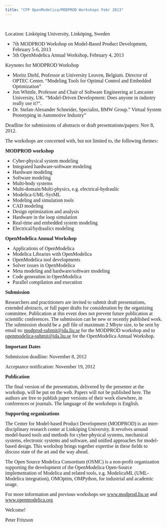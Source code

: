```yaml
---
title: "CFP OpenModelica/MODPROD Workshops Febr 2013"
---
```

<!--[if gte mso 9]><xml> <o:OfficeDocumentSettings> <o:PixelsPerInch>96</o:PixelsPerInch> <o:TargetScreenSize>800x600</o:TargetScreenSize> </o:OfficeDocumentSettings> </xml><![endif]-->

<!--[if gte mso 9]><xml> <w:WordDocument> <w:View>Normal</w:View> <w:Zoom>0</w:Zoom> <w:TrackMoves /> <w:TrackFormatting /> <w:PunctuationKerning /> <w:ValidateAgainstSchemas /> <w:SaveIfXMLInvalid>false</w:SaveIfXMLInvalid> <w:IgnoreMixedContent>false</w:IgnoreMixedContent> <w:AlwaysShowPlaceholderText>false</w:AlwaysShowPlaceholderText> <w:DoNotPromoteQF /> <w:LidThemeOther>EN-US</w:LidThemeOther> <w:LidThemeAsian>JA</w:LidThemeAsian> <w:LidThemeComplexScript>X-NONE</w:LidThemeComplexScript> <w:Compatibility> <w:BreakWrappedTables /> <w:SnapToGridInCell /> <w:WrapTextWithPunct /> <w:UseAsianBreakRules /> <w:DontGrowAutofit /> <w:SplitPgBreakAndParaMark /> <w:EnableOpenTypeKerning /> <w:DontFlipMirrorIndents /> <w:OverrideTableStyleHps /> </w:Compatibility> <m:mathPr> <m:mathFont m:val="Cambria Math" /> <m:brkBin m:val="before" /> <m:brkBinSub m:val="&#45;-" /> <m:smallFrac m:val="off" /> <m:dispDef /> <m:lMargin m:val="0" /> <m:rMargin m:val="0" /> <m:defJc m:val="centerGroup" /> <m:wrapIndent m:val="1440" /> <m:intLim m:val="subSup" /> <m:naryLim m:val="undOvr" /> </m:mathPr></w:WordDocument> </xml><![endif]-->

<!--[if gte mso 9]><xml> <w:LatentStyles DefLockedState="false" DefUnhideWhenUsed="true"   DefSemiHidden="true" DefQFormat="false" DefPriority="99"   LatentStyleCount="276"> <w:LsdException Locked="false" Priority="0" SemiHidden="false"    UnhideWhenUsed="false" QFormat="true" Name="Normal" /> <w:LsdException Locked="false" Priority="9" SemiHidden="false"    UnhideWhenUsed="false" QFormat="true" Name="heading 1" /> <w:LsdException Locked="false" Priority="9" QFormat="true" Name="heading 2" /> <w:LsdException Locked="false" Priority="9" QFormat="true" Name="heading 3" /> <w:LsdException Locked="false" Priority="9" QFormat="true" Name="heading 4" /> <w:LsdException Locked="false" Priority="9" QFormat="true" Name="heading 5" /> <w:LsdException Locked="false" Priority="9" QFormat="true" Name="heading 6" /> <w:LsdException Locked="false" Priority="9" QFormat="true" Name="heading 7" /> <w:LsdException Locked="false" Priority="9" QFormat="true" Name="heading 8" /> <w:LsdException Locked="false" Priority="9" QFormat="true" Name="heading 9" /> <w:LsdException Locked="false" Priority="39" Name="toc 1" /> <w:LsdException Locked="false" Priority="39" Name="toc 2" /> <w:LsdException Locked="false" Priority="39" Name="toc 3" /> <w:LsdException Locked="false" Priority="39" Name="toc 4" /> <w:LsdException Locked="false" Priority="39" Name="toc 5" /> <w:LsdException Locked="false" Priority="39" Name="toc 6" /> <w:LsdException Locked="false" Priority="39" Name="toc 7" /> <w:LsdException Locked="false" Priority="39" Name="toc 8" /> <w:LsdException Locked="false" Priority="39" Name="toc 9" /> <w:LsdException Locked="false" Priority="35" QFormat="true" Name="caption" /> <w:LsdException Locked="false" Priority="10" SemiHidden="false"    UnhideWhenUsed="false" QFormat="true" Name="Title" /> <w:LsdException Locked="false" Priority="1" Name="Default Paragraph Font" /> <w:LsdException Locked="false" Priority="11" SemiHidden="false"    UnhideWhenUsed="false" QFormat="true" Name="Subtitle" /> <w:LsdException Locked="false" Priority="22" SemiHidden="false"    UnhideWhenUsed="false" QFormat="true" Name="Strong" /> <w:LsdException Locked="false" Priority="20" SemiHidden="false"    UnhideWhenUsed="false" QFormat="true" Name="Emphasis" /> <w:LsdException Locked="false" Priority="59" SemiHidden="false"    UnhideWhenUsed="false" Name="Table Grid" /> <w:LsdException Locked="false" UnhideWhenUsed="false" Name="Placeholder Text" /> <w:LsdException Locked="false" Priority="1" SemiHidden="false"    UnhideWhenUsed="false" QFormat="true" Name="No Spacing" /> <w:LsdException Locked="false" Priority="60" SemiHidden="false"    UnhideWhenUsed="false" Name="Light Shading" /> <w:LsdException Locked="false" Priority="61" SemiHidden="false"    UnhideWhenUsed="false" Name="Light List" /> <w:LsdException Locked="false" Priority="62" SemiHidden="false"    UnhideWhenUsed="false" Name="Light Grid" /> <w:LsdException Locked="false" Priority="63" SemiHidden="false"    UnhideWhenUsed="false" Name="Medium Shading 1" /> <w:LsdException Locked="false" Priority="64" SemiHidden="false"    UnhideWhenUsed="false" Name="Medium Shading 2" /> <w:LsdException Locked="false" Priority="65" SemiHidden="false"    UnhideWhenUsed="false" Name="Medium List 1" /> <w:LsdException Locked="false" Priority="66" SemiHidden="false"    UnhideWhenUsed="false" Name="Medium List 2" /> <w:LsdException Locked="false" Priority="67" SemiHidden="false"    UnhideWhenUsed="false" Name="Medium Grid 1" /> <w:LsdException Locked="false" Priority="68" SemiHidden="false"    UnhideWhenUsed="false" Name="Medium Grid 2" /> <w:LsdException Locked="false" Priority="69" SemiHidden="false"    UnhideWhenUsed="false" Name="Medium Grid 3" /> <w:LsdException Locked="false" Priority="70" SemiHidden="false"    UnhideWhenUsed="false" Name="Dark List" /> <w:LsdException Locked="false" Priority="71" SemiHidden="false"    UnhideWhenUsed="false" Name="Colorful Shading" /> <w:LsdException Locked="false" Priority="72" SemiHidden="false"    UnhideWhenUsed="false" Name="Colorful List" /> <w:LsdException Locked="false" Priority="73" SemiHidden="false"    UnhideWhenUsed="false" Name="Colorful Grid" /> <w:LsdException Locked="false" Priority="60" SemiHidden="false"    UnhideWhenUsed="false" Name="Light Shading Accent 1" /> <w:LsdException Locked="false" Priority="61" SemiHidden="false"    UnhideWhenUsed="false" Name="Light List Accent 1" /> <w:LsdException Locked="false" Priority="62" SemiHidden="false"    UnhideWhenUsed="false" Name="Light Grid Accent 1" /> <w:LsdException Locked="false" Priority="63" SemiHidden="false"    UnhideWhenUsed="false" Name="Medium Shading 1 Accent 1" /> <w:LsdException Locked="false" Priority="64" SemiHidden="false"    UnhideWhenUsed="false" Name="Medium Shading 2 Accent 1" /> <w:LsdException Locked="false" Priority="65" SemiHidden="false"    UnhideWhenUsed="false" Name="Medium List 1 Accent 1" /> <w:LsdException Locked="false" UnhideWhenUsed="false" Name="Revision" /> <w:LsdException Locked="false" Priority="34" SemiHidden="false"    UnhideWhenUsed="false" QFormat="true" Name="List Paragraph" /> <w:LsdException Locked="false" Priority="29" SemiHidden="false"    UnhideWhenUsed="false" QFormat="true" Name="Quote" /> <w:LsdException Locked="false" Priority="30" SemiHidden="false"    UnhideWhenUsed="false" QFormat="true" Name="Intense Quote" /> <w:LsdException Locked="false" Priority="66" SemiHidden="false"    UnhideWhenUsed="false" Name="Medium List 2 Accent 1" /> <w:LsdException Locked="false" Priority="67" SemiHidden="false"    UnhideWhenUsed="false" Name="Medium Grid 1 Accent 1" /> <w:LsdException Locked="false" Priority="68" SemiHidden="false"    UnhideWhenUsed="false" Name="Medium Grid 2 Accent 1" /> <w:LsdException Locked="false" Priority="69" SemiHidden="false"    UnhideWhenUsed="false" Name="Medium Grid 3 Accent 1" /> <w:LsdException Locked="false" Priority="70" SemiHidden="false"    UnhideWhenUsed="false" Name="Dark List Accent 1" /> <w:LsdException Locked="false" Priority="71" SemiHidden="false"    UnhideWhenUsed="false" Name="Colorful Shading Accent 1" /> <w:LsdException Locked="false" Priority="72" SemiHidden="false"    UnhideWhenUsed="false" Name="Colorful List Accent 1" /> <w:LsdException Locked="false" Priority="73" SemiHidden="false"    UnhideWhenUsed="false" Name="Colorful Grid Accent 1" /> <w:LsdException Locked="false" Priority="60" SemiHidden="false"    UnhideWhenUsed="false" Name="Light Shading Accent 2" /> <w:LsdException Locked="false" Priority="61" SemiHidden="false"    UnhideWhenUsed="false" Name="Light List Accent 2" /> <w:LsdException Locked="false" Priority="62" SemiHidden="false"    UnhideWhenUsed="false" Name="Light Grid Accent 2" /> <w:LsdException Locked="false" Priority="63" SemiHidden="false"    UnhideWhenUsed="false" Name="Medium Shading 1 Accent 2" /> <w:LsdException Locked="false" Priority="64" SemiHidden="false"    UnhideWhenUsed="false" Name="Medium Shading 2 Accent 2" /> <w:LsdException Locked="false" Priority="65" SemiHidden="false"    UnhideWhenUsed="false" Name="Medium List 1 Accent 2" /> <w:LsdException Locked="false" Priority="66" SemiHidden="false"    UnhideWhenUsed="false" Name="Medium List 2 Accent 2" /> <w:LsdException Locked="false" Priority="67" SemiHidden="false"    UnhideWhenUsed="false" Name="Medium Grid 1 Accent 2" /> <w:LsdException Locked="false" Priority="68" SemiHidden="false"    UnhideWhenUsed="false" Name="Medium Grid 2 Accent 2" /> <w:LsdException Locked="false" Priority="69" SemiHidden="false"    UnhideWhenUsed="false" Name="Medium Grid 3 Accent 2" /> <w:LsdException Locked="false" Priority="70" SemiHidden="false"    UnhideWhenUsed="false" Name="Dark List Accent 2" /> <w:LsdException Locked="false" Priority="71" SemiHidden="false"    UnhideWhenUsed="false" Name="Colorful Shading Accent 2" /> <w:LsdException Locked="false" Priority="72" SemiHidden="false"    UnhideWhenUsed="false" Name="Colorful List Accent 2" /> <w:LsdException Locked="false" Priority="73" SemiHidden="false"    UnhideWhenUsed="false" Name="Colorful Grid Accent 2" /> <w:LsdException Locked="false" Priority="60" SemiHidden="false"    UnhideWhenUsed="false" Name="Light Shading Accent 3" /> <w:LsdException Locked="false" Priority="61" SemiHidden="false"    UnhideWhenUsed="false" Name="Light List Accent 3" /> <w:LsdException Locked="false" Priority="62" SemiHidden="false"    UnhideWhenUsed="false" Name="Light Grid Accent 3" /> <w:LsdException Locked="false" Priority="63" SemiHidden="false"    UnhideWhenUsed="false" Name="Medium Shading 1 Accent 3" /> <w:LsdException Locked="false" Priority="64" SemiHidden="false"    UnhideWhenUsed="false" Name="Medium Shading 2 Accent 3" /> <w:LsdException Locked="false" Priority="65" SemiHidden="false"    UnhideWhenUsed="false" Name="Medium List 1 Accent 3" /> <w:LsdException Locked="false" Priority="66" SemiHidden="false"    UnhideWhenUsed="false" Name="Medium List 2 Accent 3" /> <w:LsdException Locked="false" Priority="67" SemiHidden="false"    UnhideWhenUsed="false" Name="Medium Grid 1 Accent 3" /> <w:LsdException Locked="false" Priority="68" SemiHidden="false"    UnhideWhenUsed="false" Name="Medium Grid 2 Accent 3" /> <w:LsdException Locked="false" Priority="69" SemiHidden="false"    UnhideWhenUsed="false" Name="Medium Grid 3 Accent 3" /> <w:LsdException Locked="false" Priority="70" SemiHidden="false"    UnhideWhenUsed="false" Name="Dark List Accent 3" /> <w:LsdException Locked="false" Priority="71" SemiHidden="false"    UnhideWhenUsed="false" Name="Colorful Shading Accent 3" /> <w:LsdException Locked="false" Priority="72" SemiHidden="false"    UnhideWhenUsed="false" Name="Colorful List Accent 3" /> <w:LsdException Locked="false" Priority="73" SemiHidden="false"    UnhideWhenUsed="false" Name="Colorful Grid Accent 3" /> <w:LsdException Locked="false" Priority="60" SemiHidden="false"    UnhideWhenUsed="false" Name="Light Shading Accent 4" /> <w:LsdException Locked="false" Priority="61" SemiHidden="false"    UnhideWhenUsed="false" Name="Light List Accent 4" /> <w:LsdException Locked="false" Priority="62" SemiHidden="false"    UnhideWhenUsed="false" Name="Light Grid Accent 4" /> <w:LsdException Locked="false" Priority="63" SemiHidden="false"    UnhideWhenUsed="false" Name="Medium Shading 1 Accent 4" /> <w:LsdException Locked="false" Priority="64" SemiHidden="false"    UnhideWhenUsed="false" Name="Medium Shading 2 Accent 4" /> <w:LsdException Locked="false" Priority="65" SemiHidden="false"    UnhideWhenUsed="false" Name="Medium List 1 Accent 4" /> <w:LsdException Locked="false" Priority="66" SemiHidden="false"    UnhideWhenUsed="false" Name="Medium List 2 Accent 4" /> <w:LsdException Locked="false" Priority="67" SemiHidden="false"    UnhideWhenUsed="false" Name="Medium Grid 1 Accent 4" /> <w:LsdException Locked="false" Priority="68" SemiHidden="false"    UnhideWhenUsed="false" Name="Medium Grid 2 Accent 4" /> <w:LsdException Locked="false" Priority="69" SemiHidden="false"    UnhideWhenUsed="false" Name="Medium Grid 3 Accent 4" /> <w:LsdException Locked="false" Priority="70" SemiHidden="false"    UnhideWhenUsed="false" Name="Dark List Accent 4" /> <w:LsdException Locked="false" Priority="71" SemiHidden="false"    UnhideWhenUsed="false" Name="Colorful Shading Accent 4" /> <w:LsdException Locked="false" Priority="72" SemiHidden="false"    UnhideWhenUsed="false" Name="Colorful List Accent 4" /> <w:LsdException Locked="false" Priority="73" SemiHidden="false"    UnhideWhenUsed="false" Name="Colorful Grid Accent 4" /> <w:LsdException Locked="false" Priority="60" SemiHidden="false"    UnhideWhenUsed="false" Name="Light Shading Accent 5" /> <w:LsdException Locked="false" Priority="61" SemiHidden="false"    UnhideWhenUsed="false" Name="Light List Accent 5" /> <w:LsdException Locked="false" Priority="62" SemiHidden="false"    UnhideWhenUsed="false" Name="Light Grid Accent 5" /> <w:LsdException Locked="false" Priority="63" SemiHidden="false"    UnhideWhenUsed="false" Name="Medium Shading 1 Accent 5" /> <w:LsdException Locked="false" Priority="64" SemiHidden="false"    UnhideWhenUsed="false" Name="Medium Shading 2 Accent 5" /> <w:LsdException Locked="false" Priority="65" SemiHidden="false"    UnhideWhenUsed="false" Name="Medium List 1 Accent 5" /> <w:LsdException Locked="false" Priority="66" SemiHidden="false"    UnhideWhenUsed="false" Name="Medium List 2 Accent 5" /> <w:LsdException Locked="false" Priority="67" SemiHidden="false"    UnhideWhenUsed="false" Name="Medium Grid 1 Accent 5" /> <w:LsdException Locked="false" Priority="68" SemiHidden="false"    UnhideWhenUsed="false" Name="Medium Grid 2 Accent 5" /> <w:LsdException Locked="false" Priority="69" SemiHidden="false"    UnhideWhenUsed="false" Name="Medium Grid 3 Accent 5" /> <w:LsdException Locked="false" Priority="70" SemiHidden="false"    UnhideWhenUsed="false" Name="Dark List Accent 5" /> <w:LsdException Locked="false" Priority="71" SemiHidden="false"    UnhideWhenUsed="false" Name="Colorful Shading Accent 5" /> <w:LsdException Locked="false" Priority="72" SemiHidden="false"    UnhideWhenUsed="false" Name="Colorful List Accent 5" /> <w:LsdException Locked="false" Priority="73" SemiHidden="false"    UnhideWhenUsed="false" Name="Colorful Grid Accent 5" /> <w:LsdException Locked="false" Priority="60" SemiHidden="false"    UnhideWhenUsed="false" Name="Light Shading Accent 6" /> <w:LsdException Locked="false" Priority="61" SemiHidden="false"    UnhideWhenUsed="false" Name="Light List Accent 6" /> <w:LsdException Locked="false" Priority="62" SemiHidden="false"    UnhideWhenUsed="false" Name="Light Grid Accent 6" /> <w:LsdException Locked="false" Priority="63" SemiHidden="false"    UnhideWhenUsed="false" Name="Medium Shading 1 Accent 6" /> <w:LsdException Locked="false" Priority="64" SemiHidden="false"    UnhideWhenUsed="false" Name="Medium Shading 2 Accent 6" /> <w:LsdException Locked="false" Priority="65" SemiHidden="false"    UnhideWhenUsed="false" Name="Medium List 1 Accent 6" /> <w:LsdException Locked="false" Priority="66" SemiHidden="false"    UnhideWhenUsed="false" Name="Medium List 2 Accent 6" /> <w:LsdException Locked="false" Priority="67" SemiHidden="false"    UnhideWhenUsed="false" Name="Medium Grid 1 Accent 6" /> <w:LsdException Locked="false" Priority="68" SemiHidden="false"    UnhideWhenUsed="false" Name="Medium Grid 2 Accent 6" /> <w:LsdException Locked="false" Priority="69" SemiHidden="false"    UnhideWhenUsed="false" Name="Medium Grid 3 Accent 6" /> <w:LsdException Locked="false" Priority="70" SemiHidden="false"    UnhideWhenUsed="false" Name="Dark List Accent 6" /> <w:LsdException Locked="false" Priority="71" SemiHidden="false"    UnhideWhenUsed="false" Name="Colorful Shading Accent 6" /> <w:LsdException Locked="false" Priority="72" SemiHidden="false"    UnhideWhenUsed="false" Name="Colorful List Accent 6" /> <w:LsdException Locked="false" Priority="73" SemiHidden="false"    UnhideWhenUsed="false" Name="Colorful Grid Accent 6" /> <w:LsdException Locked="false" Priority="19" SemiHidden="false"    UnhideWhenUsed="false" QFormat="true" Name="Subtle Emphasis" /> <w:LsdException Locked="false" Priority="21" SemiHidden="false"    UnhideWhenUsed="false" QFormat="true" Name="Intense Emphasis" /> <w:LsdException Locked="false" Priority="31" SemiHidden="false"    UnhideWhenUsed="false" QFormat="true" Name="Subtle Reference" /> <w:LsdException Locked="false" Priority="32" SemiHidden="false"    UnhideWhenUsed="false" QFormat="true" Name="Intense Reference" /> <w:LsdException Locked="false" Priority="33" SemiHidden="false"    UnhideWhenUsed="false" QFormat="true" Name="Book Title" /> <w:LsdException Locked="false" Priority="37" Name="Bibliography" /> <w:LsdException Locked="false" Priority="39" QFormat="true" Name="TOC Heading" /> </w:LatentStyles> </xml><![endif]-->

<!--[if gte mso 10]> <mce:style><!   /* Style Definitions */ table.MsoNormalTable 	{mso-style-name:"Table Normal"; 	mso-tstyle-rowband-size:0; 	mso-tstyle-colband-size:0; 	mso-style-noshow:yes; 	mso-style-priority:99; 	mso-style-parent:""; 	mso-padding-alt:0cm 5.4pt 0cm 5.4pt; 	mso-para-margin:0cm; 	mso-para-margin-bottom:.0001pt; 	mso-pagination:widow-orphan; 	font-size:10.0pt; 	font-family:Calibri;} -->

<!--[endif] -->

<!--StartFragment-->

<p class="MsoNormal" style="mso-margin-top-alt: auto; mso-margin-bottom-alt: auto; line-height: normal; mso-outline-level: 2;">
  &nbsp;
</p>

<p class="MsoNormal" style="mso-margin-top-alt: auto; mso-margin-bottom-alt: auto; line-height: normal; mso-outline-level: 2;">
  <span style="font-family: 'Times New Roman'; font-size: 16px;">Location: Linköping University, Linköping, Sweden</span>
</p>

<ul type="disc">
  <li class="MsoNormal" style="mso-margin-top-alt: auto; mso-margin-bottom-alt: auto; line-height: normal; mso-list: l0 level1 lfo1; tab-stops: list 36.0pt;">
    <span style="font-size: 12.0pt; font-family: 'Times New Roman'; mso-fareast-font-family: 'Times New Roman';">7th MODPROD Workshop on Model-Based Product Development, February 5-6, 2013</span>
  </li>
  <li class="MsoNormal" style="mso-margin-top-alt: auto; mso-margin-bottom-alt: auto; line-height: normal; mso-list: l0 level1 lfo1; tab-stops: list 36.0pt;">
    <span style="font-size: 12.0pt; font-family: 'Times New Roman'; mso-fareast-font-family: 'Times New Roman';">5th OpenModelica Annual Workshop, February 4, 2013</span>
  </li>
</ul>

<p class="MsoNormal" style="mso-margin-top-alt: auto; mso-margin-bottom-alt: auto; line-height: normal;">
  <span style="font-size: 12.0pt; font-family: 'Times New Roman'; mso-fareast-font-family: 'Times New Roman';">Keynotes for MODPROD Workshop</span>
</p>

<ul type="disc">
  <li class="MsoNormal" style="mso-margin-top-alt: auto; mso-margin-bottom-alt: auto; line-height: normal; mso-list: l2 level1 lfo2; tab-stops: list 36.0pt;">
    <span style="font-size: 12.0pt; font-family: 'Times New Roman'; mso-fareast-font-family: 'Times New Roman';">Moritz Diehl, Professor at University Leuven, Belgium. Director of OPTEC Center. “Modeling Tools for Optimal Control and Embedded Optimization”</span>
  </li>
  <li class="MsoNormal" style="mso-margin-top-alt: auto; mso-margin-bottom-alt: auto; line-height: normal; mso-list: l2 level1 lfo2; tab-stops: list 36.0pt;">
    <span style="font-size: 12.0pt; font-family: 'Times New Roman'; mso-fareast-font-family: 'Times New Roman';">Jon Whittle, Professor and Chair of Software Engineering at Lancaster University, UK. “Model-Driven Development: Does anyone in industry really use it?“.</span>
  </li>
  <li class="MsoNormal" style="margin-top: 2.0pt; mso-margin-bottom-alt: auto; line-height: normal; mso-list: l2 level1 lfo2; tab-stops: list 36.0pt;">
    <span style="font-size: 12.0pt; font-family: 'Times New Roman'; mso-fareast-font-family: 'Times New Roman';">Dr. Stefan-Alexander Schneider, Specialist, BMW Group.” Virtual System Prototyping in Automotive Industry”</span>
  </li>
</ul>

<p class="MsoNormal" style="mso-margin-top-alt: auto; mso-margin-bottom-alt: auto; line-height: normal;">
  <span style="font-size: 12.0pt; font-family: 'Times New Roman'; mso-fareast-font-family: 'Times New Roman';">Deadline for submissions of abstracts or draft presentations/papers: Nov 8, 2012.</span>
</p>

<p class="MsoNormal" style="mso-margin-top-alt: auto; mso-margin-bottom-alt: auto; line-height: normal;">
  <span style="font-size: 12.0pt; font-family: 'Times New Roman'; mso-fareast-font-family: 'Times New Roman';">The workshops are concerned with, but not limited to, the following themes:</span>
</p>

<p class="MsoNormal" style="mso-margin-top-alt: auto; mso-margin-bottom-alt: auto; line-height: normal;">
  <strong style="mso-bidi-font-weight: normal;"><span style="font-size: 12.0pt; font-family: 'Times New Roman'; mso-fareast-font-family: 'Times New Roman';">MODPROD workshop</span></strong>
</p>

<ul type="disc">
  <li class="MsoNormal" style="mso-margin-top-alt: auto; mso-margin-bottom-alt: auto; line-height: normal; mso-list: l3 level1 lfo3;">
    <span style="font-size: 12.0pt; font-family: 'Times New Roman'; mso-fareast-font-family: 'Times New Roman';">Cyber-physical system modeling</span>
  </li>
  <li class="MsoNormal" style="mso-margin-top-alt: auto; mso-margin-bottom-alt: auto; line-height: normal; mso-list: l3 level1 lfo3;">
    <span style="font-size: 12.0pt; font-family: 'Times New Roman'; mso-fareast-font-family: 'Times New Roman';">Integrated hardware-software modeling</span>
  </li>
  <li class="MsoNormal" style="mso-margin-top-alt: auto; mso-margin-bottom-alt: auto; line-height: normal; mso-list: l3 level1 lfo3;">
    <span style="font-size: 12.0pt; font-family: 'Times New Roman'; mso-fareast-font-family: 'Times New Roman';">Hardware modeling</span>
  </li>
  <li class="MsoNormal" style="mso-margin-top-alt: auto; mso-margin-bottom-alt: auto; line-height: normal; mso-list: l3 level1 lfo3;">
    <span style="font-size: 12.0pt; font-family: 'Times New Roman'; mso-fareast-font-family: 'Times New Roman';">Software modeling</span>
  </li>
  <li class="MsoNormal" style="mso-margin-top-alt: auto; mso-margin-bottom-alt: auto; line-height: normal; mso-list: l3 level1 lfo3;">
    <span style="font-size: 12.0pt; font-family: 'Times New Roman'; mso-fareast-font-family: 'Times New Roman';">Multi-body systems</span>
  </li>
  <li class="MsoNormal" style="mso-margin-top-alt: auto; mso-margin-bottom-alt: auto; line-height: normal; mso-list: l3 level1 lfo3;">
    <span style="font-size: 12.0pt; font-family: 'Times New Roman'; mso-fareast-font-family: 'Times New Roman';">Multi-domain/Multi-physics, e.g. electrical-hydraulic</span>
  </li>
  <li class="MsoNormal" style="mso-margin-top-alt: auto; mso-margin-bottom-alt: auto; line-height: normal; mso-list: l3 level1 lfo3;">
    <span style="font-size: 12.0pt; font-family: 'Times New Roman'; mso-fareast-font-family: 'Times New Roman';">Modelica-UML-SysML</span>
  </li>
  <li class="MsoNormal" style="mso-margin-top-alt: auto; mso-margin-bottom-alt: auto; line-height: normal; mso-list: l3 level1 lfo3;">
    <span style="font-size: 12.0pt; font-family: 'Times New Roman'; mso-fareast-font-family: 'Times New Roman';">Modeling and simulation tools</span>
  </li>
  <li class="MsoNormal" style="mso-margin-top-alt: auto; mso-margin-bottom-alt: auto; line-height: normal; mso-list: l3 level1 lfo3;">
    <span style="font-size: 12.0pt; font-family: 'Times New Roman'; mso-fareast-font-family: 'Times New Roman';">CAD modeling</span>
  </li>
  <li class="MsoNormal" style="mso-margin-top-alt: auto; mso-margin-bottom-alt: auto; line-height: normal; mso-list: l3 level1 lfo3;">
    <span style="font-size: 12.0pt; font-family: 'Times New Roman'; mso-fareast-font-family: 'Times New Roman';">Design optimization and analysis</span>
  </li>
  <li class="MsoNormal" style="mso-margin-top-alt: auto; mso-margin-bottom-alt: auto; line-height: normal; mso-list: l3 level1 lfo3;">
    <span style="font-size: 12.0pt; font-family: 'Times New Roman'; mso-fareast-font-family: 'Times New Roman';">Hardware in the loop simulation</span>
  </li>
  <li class="MsoNormal" style="mso-margin-top-alt: auto; mso-margin-bottom-alt: auto; line-height: normal; mso-list: l3 level1 lfo3;">
    <span style="font-size: 12.0pt; font-family: 'Times New Roman'; mso-fareast-font-family: 'Times New Roman';">Real-time and embedded system modeling</span>
  </li>
  <li class="MsoNormal" style="mso-margin-top-alt: auto; mso-margin-bottom-alt: auto; line-height: normal; mso-list: l3 level1 lfo3;">
    <span style="font-size: 12.0pt; font-family: 'Times New Roman'; mso-fareast-font-family: 'Times New Roman';">Electrical/hydraulics modeling</span>
  </li>
</ul>

<p class="MsoNormal" style="mso-margin-top-alt: auto; mso-margin-bottom-alt: auto; line-height: normal;">
  <strong style="mso-bidi-font-weight: normal;"><span style="font-size: 12.0pt; font-family: 'Times New Roman'; mso-fareast-font-family: 'Times New Roman';">OpenModelica Annual Workshop</span></strong>
</p>

<ul type="disc">
  <li class="MsoNormal" style="mso-margin-top-alt: auto; mso-margin-bottom-alt: auto; line-height: normal; mso-list: l1 level1 lfo4;">
    <span style="font-size: 12.0pt; font-family: 'Times New Roman'; mso-fareast-font-family: 'Times New Roman';">Applications of OpenModelica</span>
  </li>
  <li class="MsoNormal" style="mso-margin-top-alt: auto; mso-margin-bottom-alt: auto; line-height: normal; mso-list: l1 level1 lfo4;">
    <span style="font-size: 12.0pt; font-family: 'Times New Roman'; mso-fareast-font-family: 'Times New Roman';">Modelica Libraries with OpenModelica</span>
  </li>
  <li class="MsoNormal" style="mso-margin-top-alt: auto; mso-margin-bottom-alt: auto; line-height: normal; mso-list: l1 level1 lfo4;">
    <span style="font-size: 12.0pt; font-family: 'Times New Roman'; mso-fareast-font-family: 'Times New Roman';">OpenModelica tool developments</span>
  </li>
  <li class="MsoNormal" style="mso-margin-top-alt: auto; mso-margin-bottom-alt: auto; line-height: normal; mso-list: l1 level1 lfo4;">
    <span style="font-size: 12.0pt; font-family: 'Times New Roman'; mso-fareast-font-family: 'Times New Roman';">Solver issues in OpenModelica</span>
  </li>
  <li class="MsoNormal" style="mso-margin-top-alt: auto; mso-margin-bottom-alt: auto; line-height: normal; mso-list: l1 level1 lfo4;">
    <span style="font-size: 12.0pt; font-family: 'Times New Roman'; mso-fareast-font-family: 'Times New Roman';">Meta modeling and hardware/software modeling</span>
  </li>
  <li class="MsoNormal" style="mso-margin-top-alt: auto; mso-margin-bottom-alt: auto; line-height: normal; mso-list: l1 level1 lfo4;">
    <span style="font-size: 12.0pt; font-family: 'Times New Roman'; mso-fareast-font-family: 'Times New Roman';">Code generation in OpenModelica</span>
  </li>
  <li class="MsoNormal" style="mso-margin-top-alt: auto; mso-margin-bottom-alt: auto; line-height: normal; mso-list: l1 level1 lfo4;">
    <span style="font-size: 12.0pt; font-family: 'Times New Roman'; mso-fareast-font-family: 'Times New Roman';">Parallel compilation and execution</span>
  </li>
</ul>

<p class="MsoNormal" style="mso-margin-top-alt: auto; mso-margin-bottom-alt: auto; line-height: normal;">
  <strong style="mso-bidi-font-weight: normal;"><span style="font-size: 12.0pt; font-family: 'Times New Roman'; mso-fareast-font-family: 'Times New Roman';">Submission</span></strong>
</p>

<p class="MsoNormal" style="mso-margin-top-alt: auto; mso-margin-bottom-alt: auto; line-height: normal;">
  <span style="font-size: 12.0pt; font-family: 'Times New Roman'; mso-fareast-font-family: 'Times New Roman';">Researchers and practitioners are invited to submit draft presentations, extended abstracts, or full paper drafts for consideration by the organizing committee. Publication at this event does not prevent future publication at scientific conferences. The submission can be new or recently published work. The submission should be a .pdf file of maximum 2 Mbyte size, to be sent by email to: <a href="mailto:modprod-submit@ida.liu.se">modprod-submit@ida.liu.se</a><span style="mso-spacerun: yes;"> </span>for the MODPROD workshop and to <a href="mailto:openmodelica-submit@ida.liu.se">openmodelica-submit@ida.liu.se</a> for the OpenModelica Annual Workshop.</span>
</p>

<p class="MsoNormal" style="margin-top: 12.0pt; mso-margin-bottom-alt: auto; line-height: normal;">
  <strong style="mso-bidi-font-weight: normal;"><span style="font-size: 12.0pt; font-family: 'Times New Roman'; mso-fareast-font-family: 'Times New Roman';">Important Dates</span></strong>
</p>

<p class="MsoNormal" style="mso-margin-top-alt: auto; mso-margin-bottom-alt: auto; line-height: normal;">
  <span style="font-size: 12.0pt; font-family: 'Times New Roman'; mso-fareast-font-family: 'Times New Roman';">Submission deadline: November 8, 2012</span>
</p>

<p class="MsoNormal" style="mso-margin-top-alt: auto; mso-margin-bottom-alt: auto; line-height: normal;">
  <span style="font-size: 12.0pt; font-family: 'Times New Roman'; mso-fareast-font-family: 'Times New Roman';">Acceptance notification: November 19, 2012</span>
</p>

<p class="MsoNormal" style="mso-margin-top-alt: auto; mso-margin-bottom-alt: auto; line-height: normal;">
  <strong style="mso-bidi-font-weight: normal;"><span style="font-size: 12.0pt; font-family: 'Times New Roman'; mso-fareast-font-family: 'Times New Roman';">Publication</span></strong>
</p>

<p class="MsoNormal" style="mso-margin-top-alt: auto; mso-margin-bottom-alt: auto; line-height: normal;">
  <span style="font-size: 12.0pt; font-family: 'Times New Roman'; mso-fareast-font-family: 'Times New Roman';">The final version of the presentation, delivered by the presenter at the workshop, will be put on the web. Papers will not be published here. The authors are free to publish paper versions of their work elsewhere, in conferences or journals. The language of the workshops is English.</span>
</p>

<p class="MsoNormal" style="mso-margin-top-alt: auto; mso-margin-bottom-alt: auto; line-height: normal;">
  <strong style="mso-bidi-font-weight: normal;"><span style="font-size: 12.0pt; font-family: 'Times New Roman'; mso-fareast-font-family: 'Times New Roman';">Supporting organizations</span></strong>
</p>

<p class="MsoNormal" style="mso-margin-top-alt: auto; mso-margin-bottom-alt: auto; line-height: normal;">
  <span style="font-size: 12.0pt; font-family: 'Times New Roman'; mso-fareast-font-family: 'Times New Roman';">The Center for Model-based Product Development (MODPROD) is an inter-disciplinary research center at Linköping University. It revolves around model-based tools and methods for cyber-physical systems, mechanical systems, electronic systems and software, and unified approaches for model-based design. This workshop brings together expertise in these fields to discuss state of the art and the way ahead. </span>
</p>

<p class="MsoNormal" style="mso-margin-top-alt: auto; mso-margin-bottom-alt: auto; line-height: normal;">
  <span style="font-size: 12.0pt; font-family: 'Times New Roman'; mso-fareast-font-family: 'Times New Roman';">The Open Source Modelica Consortium (OSMC) is a non-profit organization supporting the development of the OpenModelica Open-Source implementation of Modelica and related tools, e.g. ModelicaML (UML-Modelica integration), OMOptim, OMPython, for industrial and academic usage.</span>
</p>

<p class="MsoNormal" style="mso-margin-top-alt: auto; mso-margin-bottom-alt: auto; line-height: normal;">
  <span style="font-size: 12.0pt; font-family: 'Times New Roman'; mso-fareast-font-family: 'Times New Roman';">For more information and previous workshops see <a href="http://www.modprod.liu.se">www.modprod.liu.se</a> and <a href="http://www.openmodelica.org">www.openmodelica.org</a> </span>
</p>

<p class="MsoNormal" style="mso-margin-top-alt: auto; mso-margin-bottom-alt: auto; line-height: normal;">
  <span style="font-size: 12.0pt; font-family: 'Times New Roman'; mso-fareast-font-family: 'Times New Roman';">Welcome!</span>
</p>

<p class="MsoNormal" style="mso-margin-top-alt: auto; mso-margin-bottom-alt: auto; line-height: normal;">
  <span style="font-size: 12.0pt; font-family: 'Times New Roman'; mso-fareast-font-family: 'Times New Roman';">Peter Fritzson</span>
</p>

<!--EndFragment-->

&nbsp;